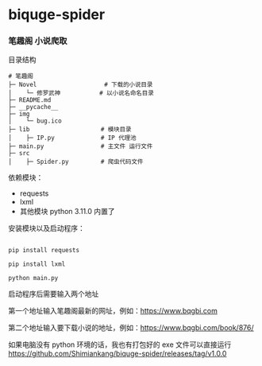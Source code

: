 # biquge-spider
### 笔趣阁 小说爬取

目录结构

```shell
# 笔趣阁
├─ Novel                   # 下载的小说目录
│    └─ 修罗武神           # 以小说名命名目录
├─ README.md				
├─ __pycache__
├─ img						
│    └─ bug.ico
├─ lib                    # 模块目录
│    ├─ IP.py             # IP 代理池
├─ main.py                # 主文件 运行文件
├─ src
│    ├─ Spider.py         # 爬虫代码文件
```



依赖模块：

- requests
- lxml
- 其他模块 python 3.11.0 内置了





安装模块以及启动程序：

```shell

pip install requests

pip install lxml

python main.py

```



启动程序后需要输入两个地址

第一个地址输入笔趣阁最新的网址，例如：https://www.bqgbi.com

第二个地址输入要下载小说的地址，例如：https://www.bqgbi.com/book/876/



如果电脑没有 python 环境的话，我也有打包好的 exe 文件可以直接运行 https://github.com/Shimiankang/biquge-spider/releases/tag/v1.0.0
